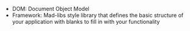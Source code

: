 * DOM: Document Object Model
* Framework: Mad-libs style library that defines the basic structure of your application with blanks to fill in with your functionality

